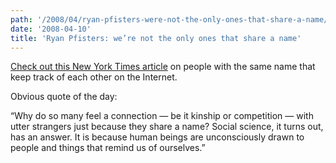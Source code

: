 ```yaml
---
path: '/2008/04/ryan-pfisters-were-not-the-only-ones-that-share-a-name/'
date: '2008-04-10'
title: 'Ryan Pfisters: we’re not the only ones that share a name'
---
```


[Check out this New York Times article](http://www.nytimes.com/2008/04/10/us/10names.html) on people with the same name that keep track of each other on the Internet.

Obvious quote of the day:

“Why do so many feel a connection — be it kinship or competition — with utter strangers just because they share a name? Social science, it turns out, has an answer. It is because human beings are unconsciously drawn to people and things that remind us of ourselves.”
